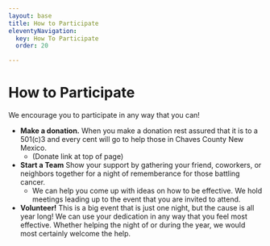 ```yaml
---
layout: base
title: How to Participate
eleventyNavigation:
  key: How To Participate
  order: 20

---
```


# How to Participate

We encourage you to participate in any way that you can! 

- **Make a donation.** When you make a donation rest assured that it is to a 501(c)3 and every cent will go to help those in Chaves County New Mexico. 
   - (Donate link at top of page)
- **Start a Team** Show your support by gathering your friend, coworkers, or neighbors together for a night of rememberance for those battling cancer.
  - We can help you come up with ideas on how to be effective. We hold meetings leading up to the event that you are invited to attend.
- **Volunteer!** This is a big event that is just one night, but the cause is all year long! We can use your dedication in any way that you feel most effective. Whether helping the night of or during the year, we would most certainly welcome the help.